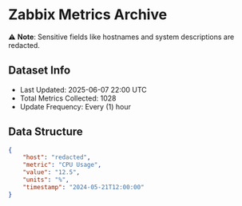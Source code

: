 # Zabbix Metrics Archive

⚠️ **Note**: Sensitive fields like hostnames and system descriptions are redacted.

## Dataset Info
- Last Updated: 2025-06-07 22:00 UTC
- Total Metrics Collected: 1028
- Update Frequency: Every (1) hour

## Data Structure
```json
{
    "host": "redacted",
    "metric": "CPU Usage",
    "value": "12.5",
    "units": "%",
    "timestamp": "2024-05-21T12:00:00"
}
```

